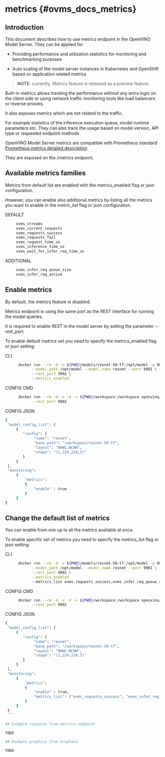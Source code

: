 # metrics {#ovms_docs_metrics}

## Introduction

This document describes how to use metrics endpoint in the OpenVINO Model Server. They can be applied for:

- Providing performance and utilization statistics for monitoring and benchmarking purposes

- Auto scaling of the model server instances in Kubernetes and OpenShift based on application related metrics

> **NOTE**: currently, Metrics feature is released as a preview feature.

Built-in metrics allows tracking the performance without any extra logic on the client side or using network traffic monitoring tools like load balancers or reverse-proxies.

It also exposes metrics which are not related to the traffic. 

For example statistics of the inference execution queue, model runtime parameters etc. They can also track the usage based on model version, API type or requested endpoint methods.

OpenVINO Model Server metrics are compatible with Prometheus standard [Prometheus metrics detailed description](https://prometheus.io/docs)

They are exposed on the /metrics endpoint.

## Available metrics families

Metrics from default list are enabled with the metrics_enabled flag or json configuration.

However, you can enable also additional metrics by listing all the metrics you want to enable in the metric_list flag or json configuration.

DEFAULT

   ```bash
        ovms_streams
        ovms_current_requests
        ovms_requests_success
        ovms_requests_fail
        ovms_request_time_us
        ovms_inference_time_us
        ovms_wait_for_infer_req_time_us
   ```

ADDITIONAL

   ```bash
        ovms_infer_req_queue_size
        ovms_infer_req_active
   ```

## Enable metrics

By default, the metrics feature is disabled.

Metrics endpoint is using the same port as the REST interface for running the model queries.

It is required to enable REST in the model server by setting the parameter --rest_port.

To enable default metrics set you need to specify the metrics_enabled flag or json setting:

CLI

   ```bash
         docker run --rm -d -v ${PWD}/models/resnet-50-tf:/opt/model -p 9001:9001 -p 9002:9002 openvino/model_server:latest \
               --model_path /opt/model --model_name resnet --port 9001 \
               --rest_port 3002 \
               --metrics_enabled
   ```

CONFIG CMD

   ```bash
         docker run --rm -d -v -d -v ${PWD}/workspace:/workspace openvino/model_server --config_path /workspace/config.json -p 9001:9001 -p 9002:9002 openvino/model_server:latest \
               --rest_port 9002
   ```

CONFIG JSON

   ```bash
   {
    "model_config_list": [
        {
           "config": {
                "name": "resnet",
                "base_path": "/workspace/resnet-50-tf",
                "layout": "NHWC:NCHW",
                "shape": "(1,224,224,3)"
           }
        }
    ],
    "monitoring":
        {
            "metrics":
            {
                "enable" : true
            }
        }
   }
   ```

## Change the default list of metrics

You can enable from one up to all the metrics available at once.

To enable specific set of metrics you need to specify the metrics_list flag or json setting:

CLI

   ```bash
         docker run --rm -d -v ${PWD}/models/resnet-50-tf:/opt/model -p 9001:9001 -p 9002:9002 openvino/model_server:latest \
               --model_path /opt/model --model_name resnet --port 9001 \
               --rest_port 9002 \
               --metrics_enabled
               --metrics_list ovms_requests_success,ovms_infer_req_queue_size
   ```

CONFIG CMD

   ```bash
         docker run --rm -d -v -d -v ${PWD}/workspace:/workspace openvino/model_server --config_path /workspace/config.json -p 9001:9001 -p 9002:9002 openvino/model_server:latest \
               --rest_port 9002
   ```

CONFIG JSON

   ```bash
   {
    "model_config_list": [
        {
           "config": {
                "name": "resnet",
                "base_path": "/workspace/resnet-50-tf",
                "layout": "NHWC:NCHW",
                "shape": "(1,224,224,3)"
           }
        }
    ],
    "monitoring":
        {
            "metrics":
            {
                "enable" : true,
                "metrics_list": ["ovms_requests_success", "ovms_infer_req_queue_size"]
            }
        }
    }
    ```

## Example response from metrics endpoint

TODO

## Example graphics from Graphana

TODO

